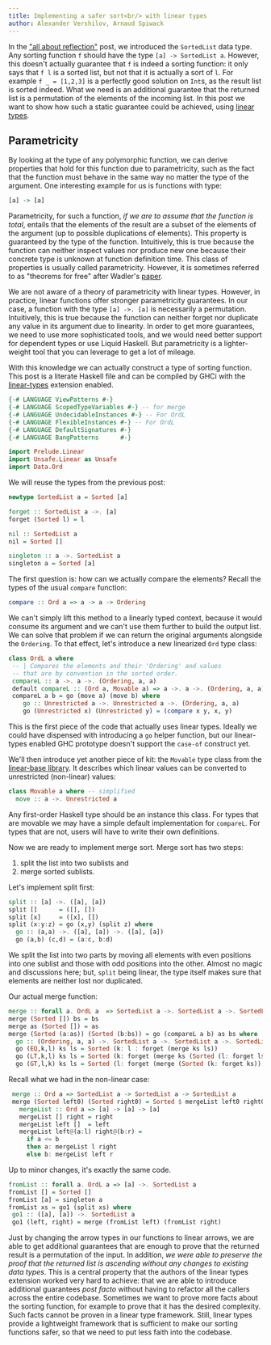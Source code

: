 ```yaml
---
title: Implementing a safer sort<br/> with linear types
author: Alexander Vershilov, Arnaud Spiwack
---
```


In the ["all about reflection"][blog-reflection] post, we introduced
the `SortedList` data type. Any sorting function `f` should have the
type `[a] -> SortedList a`. However, this doesn't actually guarantee
that `f` is indeed a sorting function: it only says that `f l` is
a sorted list, but not that it is actually a sort of `l`. For example
`f _ = [1,2,3]` is a perfectly good solution on `Int`s, as the result
list is sorted indeed. What we need is an additional guarantee that
the returned list is a permutation of the elements of the incoming
list. In this post we want to show how such a static guarantee could
be achieved, using [linear types][blog-linear-types].

[blog-reflection]: https://www.tweag.io/posts/2017-12-21-reflection-tutorial.html
[blog-linear-types]: https://www.tweag.io/posts/2017-03-13-linear-types.html

## Parametricity

By looking at the type of any polymorphic function, we can derive
properties that hold for this function due to parametricity, such as
the fact that the function must behave in the same way no matter the
type of the argument. One interesting example for us is functions with
type:

```haskell
[a] -> [a]
```

Parametricity, for such a function, *if we are to assume that the function is total*, entails that the elements of the
result are a subset of the elements of the argument (up to possible
duplications of elements). This property is guaranteed by the type of
the function. Intuitively, this is true because the function can
neither inspect values nor produce new one because their concrete type
is unknown at function definition time. This class of properties is
usually called parametricity. However, it is sometimes referred to as
"theorems for free" after
Wadler's
[paper](http://citeseer.ist.psu.edu/viewdoc/summary?doi=10.1.1.38.9875).

We are not aware of a theory of parametricity with linear types.
However, in practice, linear functions offer stronger parametricity
guarantees. In our case, a function with the type `[a] ->. [a]` is
necessarily a permutation. Intuitively, this is true because the
function can neither forget nor duplicate any value in its argument
due to linearity. In order to get more guarantees, we need to use more
sophisticated tools, and we would need better support for dependent
types or use Liquid Haskell. But parametricity is a lighter-weight
tool that you can leverage to get a lot of mileage.

With this knowledge we can actually construct a type of sorting function.
This post is a literate Haskell file and can be compiled by GHCi with
the [linear-types](https://arxiv.org/abs/1710.09756) extension
enabled.

```haskell
{-# LANGUAGE ViewPatterns #-}
{-# LANGUAGE ScopedTypeVariables #-} -- for merge
{-# LANGUAGE UndecidableInstances #-} -- For OrdL
{-# LANGUAGE FlexibleInstances #-} -- For OrdL
{-# LANGUAGE DefaultSignatures #-}
{-# LANGUAGE BangPatterns      #-}

import Prelude.Linear
import Unsafe.Linear as Unsafe
import Data.Ord
```

We will reuse the types from the previous post:

```haskell
newtype SortedList a = Sorted [a]

forget :: SortedList a ->. [a]
forget (Sorted l) = l

nil :: SortedList a
nil = Sorted []

singleton :: a ->. SortedList a
singleton a = Sorted [a]
```

The first question is: how can we actually compare the elements?
Recall the types of the usual `compare` function:

```haskell
compare :: Ord a => a -> a -> Ordering
```

We can't simply lift this method to a linearly typed context, because
it would consume its argument and we can't use them further to build
the output list. We can solve that problem if we can return the
original arguments alongside the `Ordering`. To that effect, let's
introduce a new linearized `Ord` type class:

```haskell
class OrdL a where
 -- | Compares the elements and their 'Ordering' and values
 -- that are by convention in the sorted order.
 compareL :: a ->. a ->. (Ordering, a, a)
 default compareL :: (Ord a, Movable a) => a ->. a ->. (Ordering, a, a)
 compareL a b = go (move a) (move b) where
    go :: Unrestricted a ->. Unrestricted a ->. (Ordering, a, a)
    go (Unrestricted x) (Unrestricted y) = (compare x y, x, y)
```

This is the first piece of the code that actually uses linear types.
Ideally we could have dispensed with introducing a `go` helper
function, but our linear-types enabled GHC prototype doesn't support
the `case-of` construct yet.

We'll then introduce yet another piece of kit: the `Movable` type
class from
the [linear-base library](https://github.com/tweag/linear-base/). It
describes which linear values can be converted to unrestricted
(non-linear) values:

```haskell
class Movable a where -- simplified
  move :: a ->. Unrestricted a
```

Any first-order Haskell type should be an instance this class. For
types that are movable we may have a simple default implementation for
`compareL`. For types that are not, users will have to write their own
definitions.

Now we are ready to implement merge sort. Merge sort has two steps:

1. split the list into two sublists and
2. merge sorted sublists.

Let's implement split first:

```haskell
split :: [a] ->. ([a], [a])
split []      = ([], [])
split [x]     = ([x], [])
split (x:y:z) = go (x,y) (split z) where
  go :: (a,a) ->. ([a], [a]) ->. ([a], [a])
  go (a,b) (c,d) = (a:c, b:d)
```

We split the list into two parts by moving all elements with even positions into one
sublist and those with odd positions into the other. Almost no magic and discussions
here; but, `split` being linear, the type itself makes sure that elements are neither
lost nor duplicated.

Our actual merge function:

```haskell
merge :: forall a. OrdL a  => SortedList a ->. SortedList a ->. SortedList a
merge (Sorted []) bs = bs
merge as (Sorted []) = as
merge (Sorted (a:as)) (Sorted (b:bs)) = go (compareL a b) as bs where
  go :: (Ordering, a, a) ->. SortedList a ->. SortedList a ->. SortedList a
  go (EQ,k,l) ks ls = Sorted (k: l : forget (merge ks ls))
  go (LT,k,l) ks ls = Sorted (k: forget (merge ks (Sorted (l: forget ls))))
  go (GT,l,k) ks ls = Sorted (l: forget (merge (Sorted (k: forget ks)) ls))
```

Recall what we had in the non-linear case:

```Haskell
 merge :: Ord a => SortedList a -> SortedList a -> SortedList a
 merge (Sorted left0) (Sorted right0) = Sorted $ mergeList left0 right0 where
   mergeList :: Ord a => [a] -> [a] -> [a]
   mergeList [] right = right
   mergeList left []  = left
   mergeList left@(a:l) right@(b:r) =
     if a <= b
     then a: mergeList l right
     else b: mergeList left r
```

Up to minor changes, it's exactly the same code.

```haskell
fromList :: forall a. OrdL a => [a] ->. SortedList a
fromList [] = Sorted []
fromList [a] = singleton a
fromList xs = go1 (split xs) where
 go1 :: ([a], [a]) ->. SortedList a
 go1 (left, right) = merge (fromList left) (fromList right)
```

Just by changing the arrow types in our functions to linear arrows, we
are able to get additional guarantees that are enough to prove that
the returned result is a permutation of the input. In addition, *we
were able to preserve the proof that the returned list is ascending
without any changes to existing data types*. This is a central
property that the authors of the linear types extension worked very
hard to achieve: that we are able to introduce additional guarantees
*post facto* without having to refactor all the callers across the
entire codebase. Sometimes we want to prove more facts about the
sorting function, for example to prove that it has the desired
complexity. Such facts cannot be proven in a linear type framework.
Still, linear types provide a lightweight framework that is sufficient to
make our sorting functions safer, so that we need to put less faith into the
codebase.
